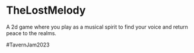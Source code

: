 # TheLostMelody

A 2d game where you play as a musical spirit to find your voice and return peace to the realms.


#TavernJam2023
